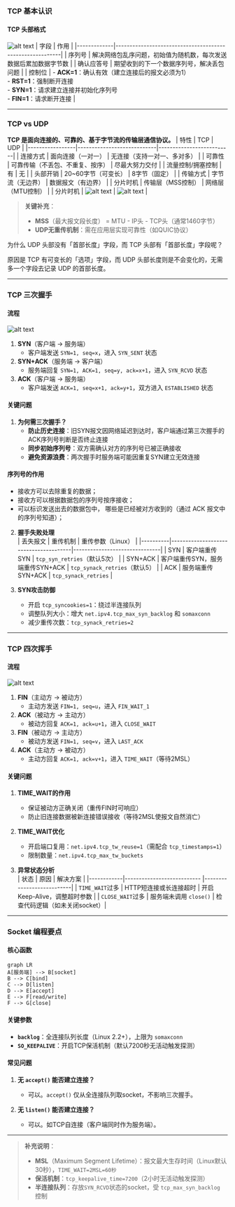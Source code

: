 
### **TCP 基本认识**
#### **TCP 头部格式**
![alt text](../Image/TCP报文结构.png)
| 字段         | 作用                                                      |
|-------------|----------------------------------------------------------|
| 序列号       | 解决网络包乱序问题，初始值为随机数，每次发送数据后累加数据字节数    |
| 确认应答号   | 期望收到的下一个数据序列号，解决丢包问题                         |
| 控制位       | - **ACK=1**：确认有效（建立连接后的报文必须为1）<br>- **RST=1**：强制断开连接<br>- **SYN=1**：请求建立连接并初始化序列号<br>- **FIN=1**：请求断开连接 |

---

### **TCP vs UDP**
**TCP 是面向连接的、可靠的、基于字节流的传输层通信协议。**
| 特性             | TCP                        | UDP                     |
|-----------------|----------------------------|--------------------------|
| 连接方式         | 面向连接（一对一）             | 无连接（支持一对一、多对多） |
| 可靠性           | 可靠传输（不丢包、不重复、按序） | 尽最大努力交付             |
| 流量控制/拥塞控制  | 有                         | 无                       |
| 头部开销         | 20~60字节（可变长）           | 8字节（固定）              |
| 传输方式         | 字节流（无边界）              | 数据报文（有边界）          |
| 分片时机         | 传输层（MSS控制）            | 网络层（MTU控制）          |
| 分片时机         | ![alt text](../Image/TCP报文结构.png)          | ![alt text](../Image/UDP格式.png)         |
> **关键补充**：
> - **MSS**（最大报文段长度） = MTU - IP头 - TCP头（通常1460字节）
> - **UDP无重传机制**：需在应用层实现可靠性（如QUIC协议）

为什么 UDP 头部没有「首部长度」字段，而 TCP 头部有「首部长度」字段呢？

原因是 TCP 有可变长的「选项」字段，而 UDP 头部长度则是不会变化的，无需多一个字段去记录 UDP 的首部长度。


---

### **TCP 三次握手**
#### **流程**
![alt text](../Image/TCP三次握手.png)
1. **SYN**（客户端 → 服务端）  
   - 客户端发送 `SYN=1, seq=x`，进入 `SYN_SENT` 状态
2. **SYN+ACK**（服务端 → 客户端）  
   - 服务端回复 `SYN=1, ACK=1, seq=y, ack=x+1`，进入 `SYN_RCVD` 状态
3. **ACK**（客户端 → 服务端）  
   - 客户端发送 `ACK=1, seq=x+1, ack=y+1`，双方进入 `ESTABLISHED` 状态

#### **关键问题**
1. **为何需三次握手？**  
   - **防止历史连接**：旧SYN报文因网络延迟到达时，客户端通过第三次握手的ACK序列号判断是否终止连接
   - **同步初始序列号**：双方需确认对方的序列号已被正确接收
   - **避免资源浪费**：两次握手时服务端可能因重复SYN建立无效连接

#### 序列号的作用
   - 接收方可以去除重复的数据；
   - 接收方可以根据数据包的序列号按序接收；
   - 可以标识发送出去的数据包中， 哪些是已经被对方收到的（通过 ACK 报文中的序列号知道）；

2. **握手失败处理**  
   | 丢失报文 | 重传机制                              | 重传参数（Linux）             |
   |----------|---------------------------------------|-------------------------------|
   | SYN      | 客户端重传SYN                         | `tcp_syn_retries`（默认5次）  |
   | SYN+ACK  | 客户端重传SYN，服务端重传SYN+ACK      | `tcp_synack_retries`（默认5） |
   | ACK      | 服务端重传SYN+ACK                     | `tcp_synack_retries`          |

3. **SYN攻击防御**  
   - 开启 `tcp_syncookies=1`：绕过半连接队列
   - 调整队列大小：增大 `net.ipv4.tcp_max_syn_backlog` 和 `somaxconn`
   - 减少重传次数：`tcp_synack_retries=2`

---

### **TCP 四次挥手**
#### **流程**
![alt text](../Image/四次挥手断开.png)
1. **FIN**（主动方 → 被动方）  
   - 主动方发送 `FIN=1, seq=u`，进入 `FIN_WAIT_1`
2. **ACK**（被动方 → 主动方）  
   - 被动方回复 `ACK=1, ack=u+1`，进入 `CLOSE_WAIT`
3. **FIN**（被动方 → 主动方）  
   - 被动方发送 `FIN=1, seq=v`，进入 `LAST_ACK`
4. **ACK**（主动方 → 被动方）  
   - 主动方回复 `ACK=1, ack=v+1`，进入 `TIME_WAIT`（等待2MSL）

#### **关键问题**
1. **TIME_WAIT的作用**  
   - 保证被动方正确关闭（重传FIN时可响应）
   - 防止旧连接数据被新连接错误接收（等待2MSL使报文自然消亡）

2. **TIME_WAIT优化**  
   - 开启端口复用：`net.ipv4.tcp_tw_reuse=1`（需配合 `tcp_timestamps=1`）
   - 限制数量：`net.ipv4.tcp_max_tw_buckets`

3. **异常状态分析**  
   | 状态       | 原因                        | 解决方案                    |
   |------------|--------------------------- |---------------------------|
   | `TIME_WAIT`过多 | HTTP短连接或长连接超时    | 开启Keep-Alive，调整超时参数 |
   | `CLOSE_WAIT`过多 | 服务端未调用 `close()`  | 检查代码逻辑（如未关闭socket）|

---

### **Socket 编程要点**
#### **核心函数**
```mermaid
graph LR
A[服务端] --> B[socket]
B --> C[bind]
C --> D[listen]
D --> E[accept]
E --> F[read/write]
F --> G[close]
```

#### **关键参数**
- **`backlog`**：全连接队列长度（Linux 2.2+），上限为 `somaxconn`
- **`SO_KEEPALIVE`**：开启TCP保活机制（默认7200秒无活动触发探测）

#### **常见问题**
1. **无 `accept()` 能否建立连接？**  
   - 可以。`accept()` 仅从全连接队列取socket，不影响三次握手。

2. **无 `listen()` 能否建立连接？**  
   - 可以。如TCP自连接（客户端同时作为服务端）。

---

> **补充说明**：  
> - **MSL**（Maximum Segment Lifetime）：报文最大生存时间（Linux默认30秒），`TIME_WAIT=2MSL=60秒`  
> - **保活机制**：`tcp_keepalive_time=7200`（2小时无活动触发探测）  
> - **半连接队列**：存放`SYN_RCVD`状态的socket，受 `tcp_max_syn_backlog` 控制